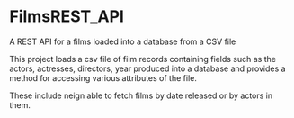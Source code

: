 # FilmsREST_API
A REST API for a films loaded into a database from a CSV file 

This project loads a csv file of film records containing fields such as the actors, actresses, directors, year produced into a database and provides a method for accessing various attributes of the file.

These include neign able to fetch films by date released or by actors in them.
